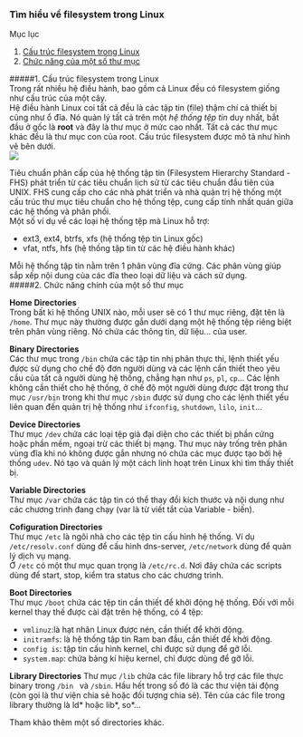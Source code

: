 ### Tìm hiểu về filesystem trong Linux  
Mục lục  
1. [Cấu trúc filesystem trong Linux](#1)  
2. [Chức năng của một số thư mục](#2)   

<a name ="1"></a>

#####1. Cấu trúc filesystem trong Linux  
Trong rất nhiều hệ điều hành, bao gồm cả Linux đều có filesystem giống như cấu trúc của một cây.  
Hệ điều hành Linux coi tất cả đều là các tập tin (file) thậm chí cả thiết bị cũng như ổ đĩa. Nó quản lý tất cả trên một *hệ thống tệp tin* duy nhất, bắt đầu ở gốc là **root** và đây là thư mục ở mức cao nhất. Tất cả các thư mục khác đều là thư mục con của root. Cấu trúc filesystem được mô tả như hình vẽ bên dưới.  
<img src="https://i.imgur.com/Ktiufc4.png">  

Tiêu chuẩn phân cấp của hệ thống tập tin (Filesystem Hierarchy Standard - FHS) phát triển từ các tiêu chuẩn lịch sử từ các tiêu chuẩn đầu tiên của UNIX. FHS cung cấp cho các nhà phát triển và nhà quản trị hệ thống  một cấu trúc thư mục tiêu chuẩn cho hệ thống tệp, cung cấp tính nhất quán giữa các hệ thống và phân phối.  
Một số ví dụ về các loại hệ thống tệp mà Linux hỗ trợ:  
- ext3, ext4, btrfs, xfs (hệ thống tệp tin Linux gốc)  
- vfat, ntfs, hfs (hệ thống tập tin từ các hệ điều hành khác)   

Mỗi hệ thống tập tin nằm trên 1 phân vùng đĩa cứng. Các phân vùng giúp sắp xếp nội dung của các đĩa theo loại dữ liệu và cách sử dụng.   
<a name="2"></a>
#####2. Chức năng chính của một số thư mục  

**Home Directories**  
Trong bất kì hệ thống UNIX nào, mỗi user sẽ có 1 thư mục riêng, đặt tên là `/home`. Thư mục này thường được gắn dưới dạng một hệ thống tệp riêng biệt trên phân vùng riêng. Nó chứa các thông tin, dữ liệu... của user.  

**Binary Directories**   
Các thư mục trong `/bin` chứa các tập tin nhị phân thực thi, lệnh thiết yếu được sử dụng cho chế độ đơn người dùng và các lệnh cần thiết theo yêu cầu của tất cả người dùng hệ thống, chẳng hạn như `ps`, `pl`, `cp`... Các lệnh không cần thiết cho hệ thống, ở chế độ một người dùng được đặt trong thư mục `/usr/bin` trong khi thư mục `/sbin` được sử dụng cho các lệnh thiết yếu liên quan đến quản trị hệ thống như `ifconfig`, `shutdown`, `lilo`, `init`...  

**Device Directories**  
Thư mục `/dev` chứa các loại tệp giả đại diện cho các thiết bị phần cứng hoặc phần mềm, ngoại trừ các thiết bị mạng. Thư mục này trống trên phân vùng đĩa khi nó không được gắn nhưng nó chứa các mục được tạo bởi hệ thống `udev`. Nó tạo và quản lý một cách linh hoạt trên Linux khi tìm thấy thiết bị.  
     
**Variable Directories**  
Thư mục `/var` chứa các tập tin có thể thay đổi kích thước và nội dung như các chương trình đang chạy (var là từ viết tắt của Variable - biến).    

**Cofiguration Directories**  
Thư mục `/etc` là ngôi nhà cho các tệp tin cấu hình hệ thống. Ví dụ `/etc/resolv.conf` dùng để cấu hình dns-server, `/etc/network` dùng để quản lý dịch vụ mạng.  
Ở `/etc` có một thư mục quan trọng là `/etc/rc.d`. Nơi đây chứa các scripts dùng để start, stop, kiểm tra status cho các chương trình. 

**Boot Directories**  
Thư mục `/boot` chứa các tệp tin cần thiết để khởi động hệ thống. Đối với mỗi kernel thay thế được cài đặt trên hệ thống, có 4 tệp:   
- `vmlinuz`:là hạt nhân Linux được nén, cần thiết để khởi động.  
- `initramfs`: là hệ thống tập tin Ram ban đầu, cần thiết để khởi động.  
- `config is`:  tập tin cấu hình kernel, chỉ được sử dụng để gỡ lỗi.  
- `system.map`: chứa bảng kí hiệu kernel, chỉ được dùng để gỡ lỗi.  

**Library Directories**
Thư mục `/lib` chứa các file library hỗ trợ các file thực binary trong `/bin ` và `/sbin`. Hầu hết trong số đó là các thư viện tải động (còn gọi là thư viện chia sẻ hoặc đối tượng chia sẻ).
Tên của các file trong library thường là ld* hoặc lib*, so*...  

Tham khảo thêm một số directories khác.

